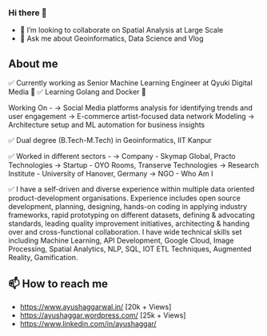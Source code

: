 ### Hi there 👋
- 👯 I’m looking to collaborate on Spatial Analysis at Large Scale
- 💬 Ask me about Geoinformatics, Data Science and Vlog

## About me

✅ Currently working as Senior Machine Learning Engineer at Qyuki Digital Media  🔭 
✅ Learning Golang and Docker  🔭 

Working On -
-> Social Media platforms analysis for identifying trends and user engagement
-> E-commerce artist-focused data network Modeling
-> Architecture setup and ML automation for business insights

✅ Dual degree (B.Tech-M.Tech) in Geoinformatics, IIT Kanpur

✅ Worked in different sectors -
-> Company - Skymap Global, Practo Technologies
-> Startup - OYO Rooms, Transerve Technologies
-> Research Institute - University of Hanover, Germany
-> NGO - Who Am I

✅ I have a self-driven and diverse experience within multiple data oriented product-development organisations. Experience includes open source development, planning, designing, hands-on coding in applying industry frameworks, rapid prototyping on different datasets, defining & advocating standards, leading quality improvement initiatives, architecting & handing over and cross-functional collaboration. I have wide technical skills set including Machine Learning, API Development, Google Cloud, Image Processing, Spatial Analytics, NLP, SQL, IOT ETL Techniques, Augmented Reality, Gamification.

## 📫 How to reach me
- https://www.ayushaggarwal.in/ [20k + Views]
- https://ayushaggar.wordpress.com/ [25k + Views]
- https://www.linkedin.com/in/ayushaggar/

<!--
**ayushaggar/ayushaggar** is a ✨ _special_ ✨ repository because its `README.md` (this file) appears on your GitHub profile.

Here are some ideas to get you started:

- 🔭 I’m currently working on ...
- 🌱 I’m currently learning ...
- 👯 I’m looking to collaborate on ...
- 🤔 I’m looking for help with ...
- 💬 Ask me about ...
- 📫 How to reach me: ...
- 😄 Pronouns: ...
- ⚡ Fun fact: ...
-->
